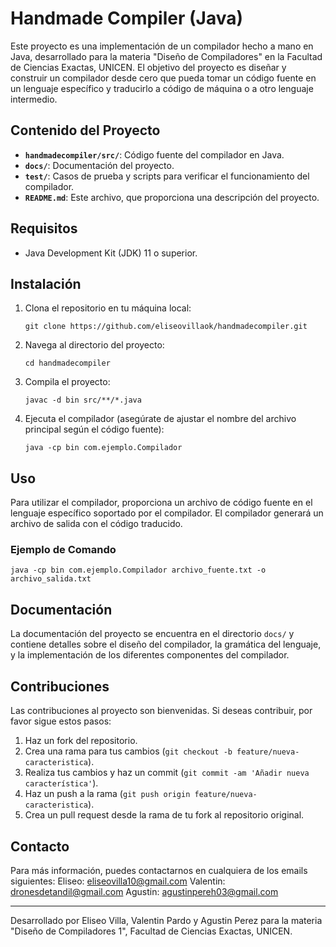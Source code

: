# Handmade Compiler (Java)

Este proyecto es una implementación de un compilador hecho a mano en Java, desarrollado para la materia "Diseño de Compiladores" en la Facultad de Ciencias Exactas, UNICEN. El objetivo del proyecto es diseñar y construir un compilador desde cero que pueda tomar un código fuente en un lenguaje específico y traducirlo a código de máquina o a otro lenguaje intermedio.

## Contenido del Proyecto

- **`handmadecompiler/src/`**: Código fuente del compilador en Java.
- **`docs/`**: Documentación del proyecto.
- **`test/`**: Casos de prueba y scripts para verificar el funcionamiento del compilador.
- **`README.md`**: Este archivo, que proporciona una descripción del proyecto.

## Requisitos

- Java Development Kit (JDK) 11 o superior.

## Instalación

1. Clona el repositorio en tu máquina local:

   `git clone https://github.com/eliseovillaok/handmadecompiler.git`

2. Navega al directorio del proyecto:

   `cd handmadecompiler`

3. Compila el proyecto:

   `javac -d bin src/**/*.java`

4. Ejecuta el compilador (asegúrate de ajustar el nombre del archivo principal según el código fuente):

   `java -cp bin com.ejemplo.Compilador`

## Uso

Para utilizar el compilador, proporciona un archivo de código fuente en el lenguaje específico soportado por el compilador. El compilador generará un archivo de salida con el código traducido.

### Ejemplo de Comando

   `java -cp bin com.ejemplo.Compilador archivo_fuente.txt -o archivo_salida.txt`

## Documentación

La documentación del proyecto se encuentra en el directorio `docs/` y contiene detalles sobre el diseño del compilador, la gramática del lenguaje, y la implementación de los diferentes componentes del compilador.

## Contribuciones

Las contribuciones al proyecto son bienvenidas. Si deseas contribuir, por favor sigue estos pasos:

1. Haz un fork del repositorio.
2. Crea una rama para tus cambios (`git checkout -b feature/nueva-caracteristica`).
3. Realiza tus cambios y haz un commit (`git commit -am 'Añadir nueva característica'`).
4. Haz un push a la rama (`git push origin feature/nueva-caracteristica`).
5. Crea un pull request desde la rama de tu fork al repositorio original.

## Contacto

Para más información, puedes contactarnos en cualquiera de los emails siguientes:
Eliseo: [eliseovilla10@gmail.com](mailto:eliseovilla10@gmail.com)
Valentin: [dronesdetandil@gmail.com](mailto:dronesdetandil@gmail.com)
Agustin: [agustinpereh03@gmail.com](mailto:agustinpereh03@gmail.com)

---

Desarrollado por Eliseo Villa, Valentin Pardo y Agustin Perez para la materia "Diseño de Compiladores 1", Facultad de Ciencias Exactas, UNICEN.

